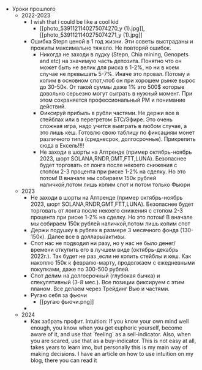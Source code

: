 * Уроки прошлого
	* 2022-2023
		* I wish that i could be like a cool kid
			* [[photo_5391121140275074270_y (1).jpg]], [[photo_5391121140275074271_y (1).jpg]]
		* Ошибка Stepn ценой в 1 год жизни. Эти советы выстраданы и прожиты максимально тяжело. Не повторяй ошибок.
			* Никогда не заходи в лудку (Stepn, Chia mining, Genopets and etc) на значимую часть депозита. Понятно что он может быть не велик для риска в 1-2%, но ни в коем случае не превышать 5-7%. Иначе это провал. Потому и копим в основном спот,чтоб он при хорошем рынке вырос до 30-50к. От такой суммы даже 1% это 500$ которые довольно серьезно могут сыграть в нужный момент. При этом сохраняется профессиональный РМ и  понимание действий.
			* Фиксируй прибыль в рубли частями. Не держи все в стейблах или в перегретом БТС/Эфире. Это очень сложная игра, надо учится выиграть в любом случае, а это лишь кеш. Готовлю свою таблицу по фиксациям монет различного типа (среднесрок, долгосрочные). Прикрепить сюда в Ексель!!!!
			* Не заходи в шорты на Аптренде (пример октябрь-ноябрь 2023, шорт SOLANA,RNDR,GMT,FTT,LUNA). Безопаснее будет торговать от лонга после некоего снижения с стопом 2-3 процента при риске 1-2% на сделку. Но это потом! В вначале мы собираем 150к рублей наличкой,потом лишь копим спот и потом только Фьюри
	* 2023
		* Не заходи в шорты на Аптренде (пример октябрь-ноябрь 2023, шорт SOLANA,RNDR,GMT,FTT,LUNA). Безопаснее будет торговать от лонга после некоего снижения с стопом 2-3 процента при риске 1-2% на сделку. Но это потом! В вначале мы собираем 150к рублей наличкой,потом лишь копим спот
		* Держи подушку в рублях в размере 3 месячного фонда (130-150к). Далее все в доллары/активы.
		* Спот нас не подводил ни разу, но у нас не было денег/времени откупить его в лучшем виде (октябрь-декабрь 2022г.). Так будет не раз ,если не копить стейблы и кеш. Как накоплю 150к к февралю-марту, продолжаем с ежедневными покупками, даже по 300-500 рублей.
		* Спот делим на долгосрочный (глубокая бычка) и спекулятивный (3-8 мес.). Все позиции фиксируем с этим планом. Все делаем через Трейдинг Вью и частями.
		* Ругаю себя за фьючи
			* [[ругаю фьючи.png]]
		* 
	* 2024
		* Как забрать профит. Intuition: If you know your own mind well enough, you know when you get euphoric yourself, become aware of it, and use that ´feeling´ as a sell-indicator. Also, when you are scared, use that as a buy-indicator. This is not easy at all, takes years to learn imo, but personally this is my main way of making decisions. I have an article on how to use intuition on my blog, there you can read it
